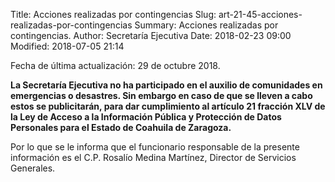 Title: Acciones realizadas por contingencias
Slug: art-21-45-acciones-realizadas-por-contingencias
Summary: Acciones realizadas por contingencias.
Author: Secretaría Ejecutiva
Date: 2018-02-23 09:00
Modified: 2018-07-05 21:14


Fecha de última actualización: 29 de octubre 2018.

**La Secretaría Ejecutiva no ha participado en el auxilio de comunidades
en emergencias o desastres. Sin embargo en caso de que se lleven a cabo
estos se publicitarán, para dar cumplimiento al artículo 21 fracción
XLV de la Ley de Acceso a la Información Pública y Protección de Datos
Personales para el Estado de Coahuila de Zaragoza.**

Por lo que se le informa que el funcionario responsable de la presente
información es el C.P. Rosalío Medina Martínez, Director de Servicios
Generales.
